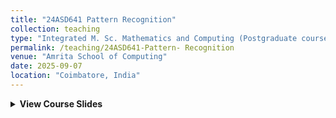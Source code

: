 ```yaml
---
title: "24ASD641 Pattern Recognition"
collection: teaching
type: "Integrated M. Sc. Mathematics and Computing (Postgraduate course)"
permalink: /teaching/24ASD641-Pattern- Recognition
venue: "Amrita School of Computing"
date: 2025-09-07
location: "Coimbatore, India"
---
```


<details>
<summary><strong>View Course Slides</strong></summary>

- **K-NN Classification** — [Slides](/files/KNN_Classification_Slides.pdf)  
- **Discriminant Functions** — [Slides](/files/Discriminant_Functions_Slides.pdf)  
- **Minimum Squared Error Discriminant Functions** — [Slides](/files/Minimum_Squared_Error_Discriminant_Functions_Slides.pdf)  
- **Non-Metric Methods Decision Trees** — [Slides](/files/Non_Metric_Methods_Decision_Trees_Slides.pdf)  

</details>